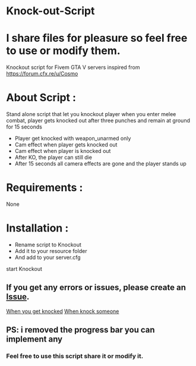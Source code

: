 # Knock-out-Script

# I share files for pleasure so feel free to use or modify them.

Knockout script for Fivem GTA V servers
inspired from https://forum.cfx.re/u/Cosmo


# About Script :

Stand alone script that let you knockout player when you enter melee combat, player gets knocked out after three punches and remain at ground for 15 seconds
* Player get knocked with weapon_unarmed only
* Cam effect when player gets knocked out
* Cam effect when player is knocked out
* After KO, the player can still die
* After 15 seconds all camera effects are gone and the player stands up

# Requirements :

None

# Installation :

* Rename script to Knockout
* Add it to your resource folder
* And add to your server.cfg

start Knockout 

## If you get any errors or issues, please create an [Issue](https://github.com/zharrane/Knock-out-Script/issues/new).

[When you get knocked](https://youtu.be/rgFmN-q2Eas)
[When knock someone](https://youtu.be/LgmAvoq3EI0)

## PS: i removed the progress bar you can implement any

### Feel free to use this script share it or modify it.
